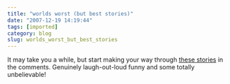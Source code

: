```yaml
---
title: "worlds worst (but best stories)"
date: "2007-12-19 14:19:44"
tags: [imported]
category: blog
slug: worlds_worst_but_best_stories
---
```


It may take you a while, but start making your way through <a href="https://jalopnik.com/cars/question-of-the-day/who-is-the-worst-driver-youve-ever-met-335240.php">these stories</a> in the comments. Genuinely laugh-out-loud funny and some totally unbelievable!
